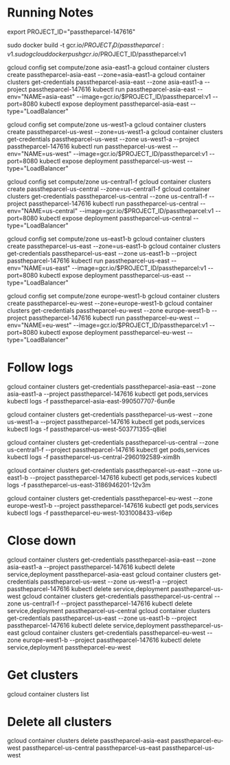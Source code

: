 # Running Notes
export PROJECT_ID="passtheparcel-147616"

sudo docker build -t gcr.io/$PROJECT_ID/passtheparcel:v1 .
sudo gcloud docker push gcr.io/$PROJECT_ID/passtheparcel:v1

gcloud config set compute/zone asia-east1-a
gcloud container clusters create passtheparcel-asia-east --zone=asia-east1-a
gcloud container clusters get-credentials passtheparcel-asia-east --zone asia-east1-a --project passtheparcel-147616
kubectl run passtheparcel-asia-east --env="NAME=asia-east" --image=gcr.io/$PROJECT_ID/passtheparcel:v1 --port=8080
kubectl expose deployment passtheparcel-asia-east --type="LoadBalancer"

gcloud config set compute/zone us-west1-a
gcloud container clusters create passtheparcel-us-west --zone=us-west1-a
gcloud container clusters get-credentials passtheparcel-us-west --zone us-west1-a --project passtheparcel-147616
kubectl run passtheparcel-us-west --env="NAME=us-west" --image=gcr.io/$PROJECT_ID/passtheparcel:v1 --port=8080
kubectl expose deployment passtheparcel-us-west --type="LoadBalancer"

gcloud config set compute/zone us-central1-f
gcloud container clusters create passtheparcel-us-central --zone=us-central1-f
gcloud container clusters get-credentials passtheparcel-us-central --zone us-central1-f --project passtheparcel-147616
kubectl run passtheparcel-us-central --env="NAME=us-central" --image=gcr.io/$PROJECT_ID/passtheparcel:v1 --port=8080
kubectl expose deployment passtheparcel-us-central --type="LoadBalancer"

gcloud config set compute/zone us-east1-b
gcloud container clusters create passtheparcel-us-east --zone=us-east1-b
gcloud container clusters get-credentials passtheparcel-us-east --zone us-east1-b --project passtheparcel-147616
kubectl run passtheparcel-us-east --env="NAME=us-east" --image=gcr.io/$PROJECT_ID/passtheparcel:v1 --port=8080
kubectl expose deployment passtheparcel-us-east --type="LoadBalancer"

gcloud config set compute/zone europe-west1-b
gcloud container clusters create passtheparcel-eu-west --zone=europe-west1-b
gcloud container clusters get-credentials passtheparcel-eu-west --zone europe-west1-b --project passtheparcel-147616
kubectl run passtheparcel-eu-west --env="NAME=eu-west" --image=gcr.io/$PROJECT_ID/passtheparcel:v1 --port=8080
kubectl expose deployment passtheparcel-eu-west --type="LoadBalancer"

# Follow logs
gcloud container clusters get-credentials passtheparcel-asia-east --zone asia-east1-a --project passtheparcel-147616
kubectl get pods,services
kubectl logs -f passtheparcel-asia-east-990507707-6un6e

gcloud container clusters get-credentials passtheparcel-us-west --zone us-west1-a --project passtheparcel-147616
kubectl get pods,services
kubectl logs -f passtheparcel-us-west-503771355-q8iel

gcloud container clusters get-credentials passtheparcel-us-central --zone us-central1-f --project passtheparcel-147616
kubectl get pods,services
kubectl logs -f passtheparcel-us-central-2960192589-xim8h

gcloud container clusters get-credentials passtheparcel-us-east --zone us-east1-b --project passtheparcel-147616
kubectl get pods,services
kubectl logs -f passtheparcel-us-east-3186946201-12v3m

gcloud container clusters get-credentials passtheparcel-eu-west --zone europe-west1-b --project passtheparcel-147616
kubectl get pods,services
kubectl logs -f passtheparcel-eu-west-1031008433-vi6ep

# Close down
gcloud container clusters get-credentials passtheparcel-asia-east --zone asia-east1-a --project passtheparcel-147616
kubectl delete service,deployment passtheparcel-asia-east
gcloud container clusters get-credentials passtheparcel-us-west --zone us-west1-a --project passtheparcel-147616
kubectl delete service,deployment passtheparcel-us-west
gcloud container clusters get-credentials passtheparcel-us-central --zone us-central1-f --project passtheparcel-147616
kubectl delete service,deployment passtheparcel-us-central
gcloud container clusters get-credentials passtheparcel-us-east --zone us-east1-b --project passtheparcel-147616
kubectl delete service,deployment passtheparcel-us-east
gcloud container clusters get-credentials passtheparcel-eu-west --zone europe-west1-b --project passtheparcel-147616
kubectl delete service,deployment passtheparcel-eu-west

# Get clusters
gcloud container clusters list

# Delete all clusters
gcloud container clusters delete passtheparcel-asia-east passtheparcel-eu-west passtheparcel-us-central passtheparcel-us-east passtheparcel-us-west
